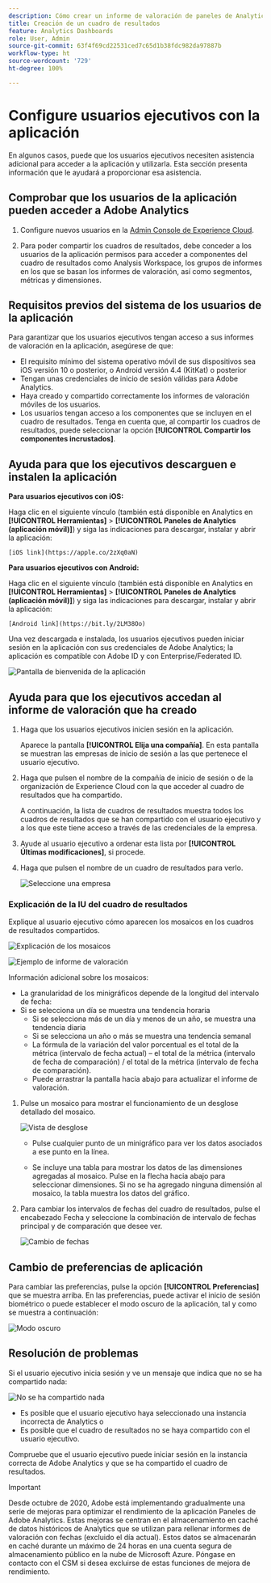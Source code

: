 ```yaml
---
description: Cómo crear un informe de valoración de paneles de Analytics
title: Creación de un cuadro de resultados
feature: Analytics Dashboards
role: User, Admin
source-git-commit: 63f4f69cd22531ced7c65d1b38fdc982da97887b
workflow-type: ht
source-wordcount: '729'
ht-degree: 100%

---
```



# Configure usuarios ejecutivos con la aplicación

En algunos casos, puede que los usuarios ejecutivos necesiten asistencia adicional para acceder a la aplicación y utilizarla. Esta sección presenta información que le ayudará a proporcionar esa asistencia.

## Comprobar que los usuarios de la aplicación pueden acceder a Adobe Analytics

1. Configure nuevos usuarios en la [Admin Console de Experience Cloud](/help/admin/admin-console/permissions/product-profile.md).

1. Para poder compartir los cuadros de resultados, debe conceder a los usuarios de la aplicación permisos para acceder a componentes del cuadro de resultados como Analysis Workspace, los grupos de informes en los que se basan los informes de valoración, así como segmentos, métricas y dimensiones.

## Requisitos previos del sistema de los usuarios de la aplicación

Para garantizar que los usuarios ejecutivos tengan acceso a sus informes de valoración en la aplicación, asegúrese de que:

* El requisito mínimo del sistema operativo móvil de sus dispositivos sea iOS versión 10 o posterior, o Android versión 4.4 (KitKat) o posterior
* Tengan unas credenciales de inicio de sesión válidas para Adobe Analytics.
* Haya creado y compartido correctamente los informes de valoración móviles de los usuarios.
* Los usuarios tengan acceso a los componentes que se incluyen en el cuadro de resultados. Tenga en cuenta que, al compartir los cuadros de resultados, puede seleccionar la opción **[!UICONTROL Compartir los componentes incrustados]**.

## Ayuda para que los ejecutivos descarguen e instalen la aplicación

**Para usuarios ejecutivos con iOS:**

Haga clic en el siguiente vínculo (también está disponible en Analytics en **[!UICONTROL Herramientas]** > **[!UICONTROL Paneles de Analytics (aplicación móvil)]**) y siga las indicaciones para descargar, instalar y abrir la aplicación:

`[iOS link](https://apple.co/2zXq0aN)`

**Para usuarios ejecutivos con Android:**

Haga clic en el siguiente vínculo (también está disponible en Analytics en **[!UICONTROL Herramientas]** > **[!UICONTROL Paneles de Analytics (aplicación móvil)]**) y siga las indicaciones para descargar, instalar y abrir la aplicación:

`[Android link](https://bit.ly/2LM38Oo)`

Una vez descargada e instalada, los usuarios ejecutivos pueden iniciar sesión en la aplicación con sus credenciales de Adobe Analytics; la aplicación es compatible con Adobe ID y con Enterprise/Federated ID.

![Pantalla de bienvenida de la aplicación](assets/welcome.png)

## Ayuda para que los ejecutivos accedan al informe de valoración que ha creado

1. Haga que los usuarios ejecutivos inicien sesión en la aplicación.

   Aparece la pantalla **[!UICONTROL Elija una compañía]**. En esta pantalla se muestran las empresas de inicio de sesión a las que pertenece el usuario ejecutivo.

1. Haga que pulsen el nombre de la compañía de inicio de sesión o de la organización de Experience Cloud con la que acceder al cuadro de resultados que ha compartido.

   A continuación, la lista de cuadros de resultados muestra todos los cuadros de resultados que se han compartido con el usuario ejecutivo y a los que este tiene acceso a través de las credenciales de la empresa.

1. Ayude al usuario ejecutivo a ordenar esta lista por **[!UICONTROL Últimas modificaciones]**, si procede.

1. Haga que pulsen el nombre de un cuadro de resultados para verlo.

   ![Seleccione una empresa](assets/accesscard.png)


### Explicación de la IU del cuadro de resultados

Explique al usuario ejecutivo cómo aparecen los mosaicos en los cuadros de resultados compartidos.

![Explicación de los mosaicos](assets/newexplain.png)

![Ejemplo de informe de valoración](assets/intro_scorecard.png)

Información adicional sobre los mosaicos:

* La granularidad de los minigráficos depende de la longitud del intervalo de fecha:
* Si se selecciona un día se muestra una tendencia horaria
   * Si se selecciona más de un día y menos de un año, se muestra una tendencia diaria
   * Si se selecciona un año o más se muestra una tendencia semanal
   * La fórmula de la variación del valor porcentual es el total de la métrica (intervalo de fecha actual) – el total de la métrica (intervalo de fecha de comparación) / el total de la métrica (intervalo de fecha de comparación).
   * Puede arrastrar la pantalla hacia abajo para actualizar el informe de valoración.


1. Pulse un mosaico para mostrar el funcionamiento de un desglose detallado del mosaico.

   ![Vista de desglose](assets/sparkline.png)

   * Pulse cualquier punto de un minigráfico para ver los datos asociados a ese punto en la línea.

   * Se incluye una tabla para mostrar los datos de las dimensiones agregadas al mosaico. Pulse en la flecha hacia abajo para seleccionar dimensiones. Si no se ha agregado ninguna dimensión al mosaico, la tabla muestra los datos del gráfico.

1. Para cambiar los intervalos de fechas del cuadro de resultados, pulse el encabezado Fecha y seleccione la combinación de intervalo de fechas principal y de comparación que desee ver.

   ![Cambio de fechas](assets/changedate.png)

## Cambio de preferencias de aplicación

Para cambiar las preferencias, pulse la opción **[!UICONTROL Preferencias]** que se muestra arriba. En las preferencias, puede activar el inicio de sesión biométrico o puede establecer el modo oscuro de la aplicación, tal y como se muestra a continuación:

![Modo oscuro](assets/darkmode.png)

## Resolución de problemas

Si el usuario ejecutivo inicia sesión y ve un mensaje que indica que no se ha compartido nada:

![No se ha compartido nada](assets/nothing.png)

* Es posible que el usuario ejecutivo haya seleccionado una instancia incorrecta de Analytics o
* Es posible que el cuadro de resultados no se haya compartido con el usuario ejecutivo.

Compruebe que el usuario ejecutivo puede iniciar sesión en la instancia correcta de Adobe Analytics y que se ha compartido el cuadro de resultados.

>[!IMPORTANT]
>
>Desde octubre de 2020, Adobe está implementando gradualmente una serie de mejoras para optimizar el rendimiento de la aplicación Paneles de Adobe Analytics. Estas mejoras se centran en el almacenamiento en caché de datos históricos de Analytics que se utilizan para rellenar informes de valoración con fechas (excluido el día actual). Estos datos se almacenarán en caché durante un máximo de 24 horas en una cuenta segura de almacenamiento público en la nube de Microsoft Azure. Póngase en contacto con el CSM si desea excluirse de estas funciones de mejora de rendimiento.
